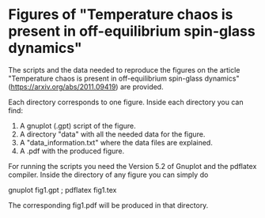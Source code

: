 # Figures of "Temperature chaos is present in off-equilibrium spin-glass dynamics"

The scripts and the data needed to reproduce the figures on the article "Temperature chaos is present in off-equilibrium spin-glass dynamics" (https://arxiv.org/abs/2011.09419) are provided.

Each directory corresponds to one figure. Inside each directory you can find:

1. A gnuplot (.gpt) script of the figure.
2. A directory "data" with all the needed data for the figure.
3. A "data_information.txt" where the data files are explained.
4. A .pdf with the produced figure.

For running the scripts you need the Version 5.2 of Gnuplot and the pdflatex compiler. Inside the directory of any figure you can simply do

gnuplot fig1.gpt ; pdflatex fig1.tex

The corresponding fig1.pdf will be produced in that directory.
